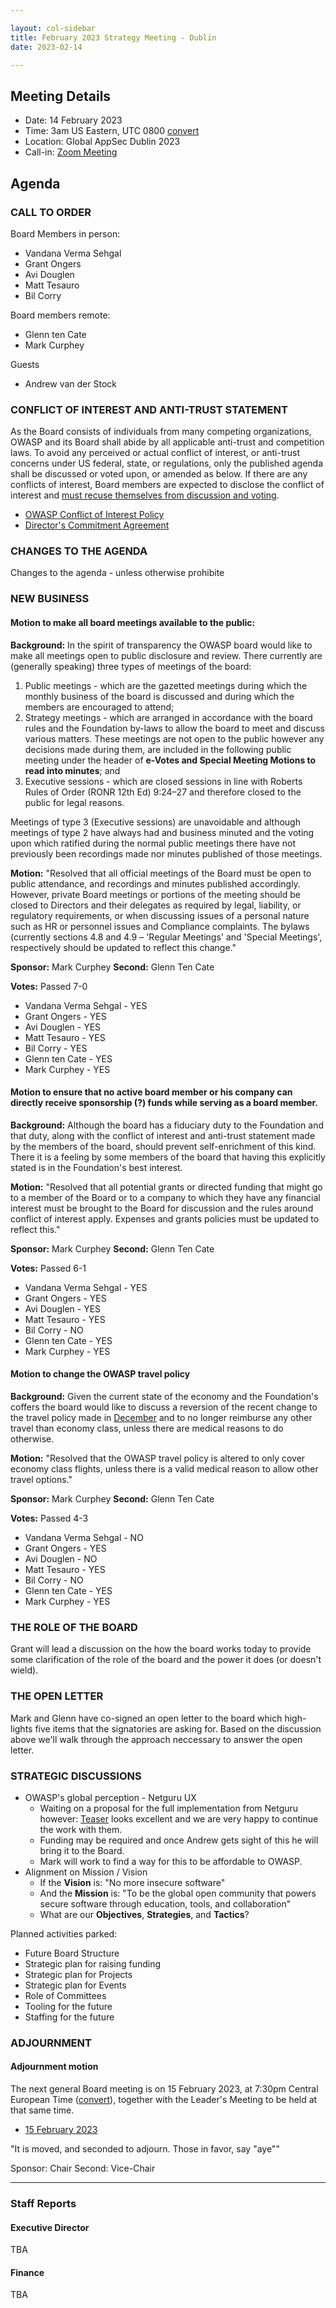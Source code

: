 ```yaml
---

layout: col-sidebar
title: February 2023 Strategy Meeting - Dublin
date: 2023-02-14

---
```


## Meeting Details

- Date: 14 February 2023
- Time: 3am US Eastern, UTC 0800 [convert](https://www.timeanddate.com/worldclock/meetingdetails.html?year=2023&month=02&day=14&hour=8&min=0&sec=0&p1=398&p2=16&p3=110&p4=197&p5=217&p6=136&p7=179&p8=438)
- Location: Global AppSec Dublin 2023
- Call-in: [Zoom Meeting](https://us06web.zoom.us/j/81029028601?pwd=dmxvNXkvZWFhQ3NxQTR4WGIrbnZWQT09)

## Agenda

### CALL TO ORDER

Board Members in person:
- Vandana Verma Sehgal
- Grant Ongers
- Avi Douglen
- Matt Tesauro
- Bil Corry

Board members remote:
- Glenn ten Cate
- Mark Curphey

Guests
 - Andrew van der Stock

### CONFLICT OF INTEREST AND ANTI-TRUST STATEMENT

As the Board consists of individuals from many competing organizations, OWASP and its Board shall abide by all applicable anti-trust and competition laws. To avoid any perceived or actual conflict of interest, or anti-trust concerns under US federal, state, or regulations, only the published agenda shall be discussed or voted upon, or amended as below. If there are any conflicts of interest, Board members are expected to disclose the conflict of interest and [must recuse themselves from discussion and voting](https://owasp.org/www-policy/legal/bylaws#section-702-disclosure-required).

- [OWASP Conflict of Interest Policy](https://owasp.org/www-policy/operational/conflict-of-interest)
- [Director's Commitment Agreement](https://owasp.org/www-policy/legal/directors-committment-agreement)

### CHANGES TO THE AGENDA

Changes to the agenda - unless otherwise prohibite

### NEW BUSINESS

#### Motion to make all board meetings available to the public:

**Background:** In the spirit of transparency the OWASP board would like to make all meetings open to public disclosure and review. There currently are (generally speaking) three types of meetings of the board:
1. Public meetings - which are the gazetted meetings during which the monthly business of the board is discussed and during which the members are encouraged to attend;
2. Strategy meetings - which are arranged in accordance with the board rules and the Foundation by-laws to allow the board to meet and discuss various matters. These meetings are not open to the public however any decisions made during them, are included in the following public meeting under the header of **e-Votes and Special Meeting Motions to read into minutes**; and
3. Executive sessions - which are closed sessions in line with Roberts Rules of Order (RONR 12th Ed) 9:24–27 and therefore closed to the public for legal reasons.

Meetings of type 3 (Executive sessions) are unavoidable and although meetings of type 2 have always had and business minuted and the voting upon which ratified during the normal public meetings there have not previously been recordings made nor minutes published of those meetings.

**Motion:** "Resolved that all official meetings of the Board must be open to public attendance, and recordings and minutes published accordingly. However, private Board meetings or portions of the meeting should be closed to Directors and their delegates as required by legal, liability, or regulatory requirements, or when discussing issues of a personal nature such as HR or personnel issues and Compliance complaints. The bylaws (currently sections 4.8 and 4.9 – 'Regular Meetings' and 'Special Meetings', respectively should be updated to reflect this change."

**Sponsor:** Mark Curphey
**Second:** Glenn Ten Cate

**Votes:** Passed 7-0
- Vandana Verma Sehgal - YES
- Grant Ongers - YES
- Avi Douglen - YES
- Matt Tesauro - YES
- Bil Corry - YES
- Glenn ten Cate - YES
- Mark Curphey - YES

#### Motion to ensure that no active board member or his company can directly receive sponsorship (?) funds while serving as a board member.

**Background:** Although the board has a fiduciary duty to the Foundation and that duty, along with the conflict of interest and anti-trust statement made by the members of the board, should prevent self-enrichment of this kind. There it is a feeling by some members of the board that having this explicitly stated is in the Foundation's best interest.

**Motion:** "Resolved that all potential grants or directed funding that might go to a member of the Board or to a company to which they have any financial interest must be brought to the Board for discussion and the rules around conflict of interest apply. Expenses and grants policies must be updated to reflect this."

**Sponsor:** Mark Curphey
**Second:** Glenn Ten Cate

**Votes:** Passed 6-1
- Vandana Verma Sehgal - YES
- Grant Ongers - YES
- Avi Douglen - YES
- Matt Tesauro - YES
- Bil Corry - NO
- Glenn ten Cate - YES
- Mark Curphey - YES

#### Motion to change the OWASP travel policy

**Background:** Given the current state of the economy and the Foundation's coffers the board would like to discuss a reversion of the recent change to the travel policy made in [December](https://owasp.org/www-board/meetings-historical/2022/202212.html#motion-to-amend-the-expenses-policy-to-allow-economy-plus-travel-for-greater-than-8-hours) and to no longer reimburse any other travel than economy class, unless there are medical reasons to do otherwise.

**Motion:** "Resolved that the OWASP travel policy is altered to only cover economy class flights, unless there is a valid medical reason to allow other travel options."

**Sponsor:** Mark Curphey
**Second:** Glenn Ten Cate

**Votes:** Passed 4-3
- Vandana Verma Sehgal - NO
- Grant Ongers - YES
- Avi Douglen - NO
- Matt Tesauro - YES
- Bil Corry - NO
- Glenn ten Cate - YES
- Mark Curphey - YES

### THE ROLE OF THE BOARD
Grant will lead a discussion on the how the board works today to provide some clarification of the role of the board and the power it does (or doesn't wield).

### THE OPEN LETTER
Mark and Glenn have co-signed an open letter to the board which high-lights five items that the signatories are asking for. Based on the discussion above we'll walk through the approach neccessary to answer the open letter.

### STRATEGIC DISCUSSIONS
 - OWASP's global perception - Netguru UX
   - Waiting on a proposal for the full implementation from Netguru however: [Teaser](https://www.figma.com/proto/ZWFdixfqwcjXTRrcNRdEHH/OWASP-Resources---Teaser?page-id=512%3A2949&node-id=537%3A17212&viewport=-577%2C1745%2C0.8&scaling=scale-down&starting-point-node-id=537%3A17212) looks excellent and we are very happy to continue the work with them. 
   - Funding may be required and once Andrew gets sight of this he will bring it to the Board. 
   - Mark will work to find a way for this to be affordable to OWASP.
 - Alignment on Mission / Vision
   - If the **Vision** is: "No more insecure software"
   - And the **Mission** is: "To be the global open community that powers secure software through education, tools, and collaboration"
   - What are our **Objectives**, **Strategies**, and **Tactics**?

Planned activities parked:
 - Future Board Structure
 - Strategic plan for raising funding
 - Strategic plan for Projects
 - Strategic plan for Events
 - Role of Committees 
 - Tooling for the future
 - Staffing for the future

### ADJOURNMENT

#### Adjournment motion

The next general Board meeting is on 15 February 2023, at 7:30pm Central European Time ([convert](https://www.timeanddate.com/worldclock/meetingdetails.html?year=2023&month=02&day=15&hour=19&min=30&sec=0&p1=398&p2=16&p3=110&p4=197&p5=217&p6=136&p7=179&p8=438)), together with the Leader's Meeting to be held at that same time.

- [15 February 2023](https://owasp.org/www-board/meetings/202302.15.html)

"It is moved, and seconded to adjourn. Those in favor, say "aye""

Sponsor: Chair
Second: Vice-Chair

***

### Staff Reports

#### Executive Director

TBA

#### Finance

TBA
